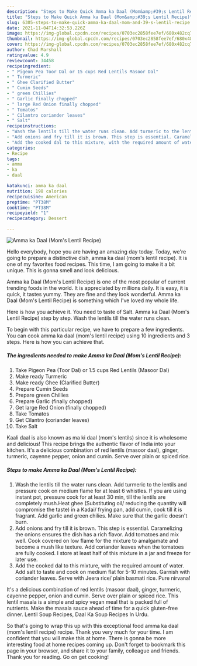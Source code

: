 ```yaml
---
description: "Steps to Make Quick Amma ka Daal (Mom&amp;#39;s Lentil Recipe)"
title: "Steps to Make Quick Amma ka Daal (Mom&amp;#39;s Lentil Recipe)"
slug: 6305-steps-to-make-quick-amma-ka-daal-mom-and-39-s-lentil-recipe
date: 2021-11-04T14:32:53.226Z
image: https://img-global.cpcdn.com/recipes/0703ec2858fee7ef/680x482cq70/amma-ka-daal-moms-lentil-recipe-recipe-main-photo.jpg
thumbnail: https://img-global.cpcdn.com/recipes/0703ec2858fee7ef/680x482cq70/amma-ka-daal-moms-lentil-recipe-recipe-main-photo.jpg
cover: https://img-global.cpcdn.com/recipes/0703ec2858fee7ef/680x482cq70/amma-ka-daal-moms-lentil-recipe-recipe-main-photo.jpg
author: Chad Marshall
ratingvalue: 4.9
reviewcount: 34458
recipeingredient:
- " Pigeon Pea Toor Dal or 15 cups Red Lentils Masoor Dal"
- " Turmeric"
- " Ghee Clarified Butter"
- " Cumin Seeds"
- " green Chillies"
- " Garlic finally chopped"
- " large Red Onion finally chopped"
- " Tomatos"
- " Cilantro coriander leaves"
- " Salt"
recipeinstructions:
- "Wash the lentils till the water runs clean. Add turmeric to the lentils and pressure cook on medium flame for at least 6 whistles. If you are using instant pot, pressure cook for at least 30 min, till the lentils are completely mush.Heat ghee (Substituting oil/ reducing the quantity will compromise the taste) in a Kadai/ frying pan, add cumin, cook till it is fragrant. Add garlic and green chilies. Make sure that the garlic doesn&#39;t burn."
- "Add onions and fry till it is brown. This step is essential. Caramelizing the onions ensures the dish has a rich flavor. Add tomatoes and mix well. Cook covered on low flame for the mixture to amalgamate and become a mush like texture. Add coriander leaves when the tomatoes are fully cooked. I store at least half of this mixture in a jar and freeze for later use."
- "Add the cooked dal to this mixture, with the required amount of water. Add salt to taste and cook on medium flat for 5-10 minutes. Garnish with coriander leaves. Serve with Jeera rice/ plain basmati rice. Pure nirvana!"
categories:
- Recipe
tags:
- amma
- ka
- daal

katakunci: amma ka daal 
nutrition: 198 calories
recipecuisine: American
preptime: "PT38M"
cooktime: "PT38M"
recipeyield: "1"
recipecategory: Dessert

---
```



![Amma ka Daal (Mom&#39;s Lentil Recipe)](https://img-global.cpcdn.com/recipes/0703ec2858fee7ef/680x482cq70/amma-ka-daal-moms-lentil-recipe-recipe-main-photo.jpg)

Hello everybody, hope you are having an amazing day today. Today, we're going to prepare a distinctive dish, amma ka daal (mom&#39;s lentil recipe). It is one of my favorites food recipes. This time, I am going to make it a bit unique. This is gonna smell and look delicious.

Amma ka Daal (Mom&#39;s Lentil Recipe) is one of the most popular of current trending foods in the world. It is appreciated by millions daily. It is easy, it is quick, it tastes yummy. They are fine and they look wonderful. Amma ka Daal (Mom&#39;s Lentil Recipe) is something which I've loved my whole life.

Here is how you achieve it. You need to taste of Salt. Amma ka Daal (Mom&#39;s Lentil Recipe) step by step. Wash the lentils till the water runs clean.


To begin with this particular recipe, we have to prepare a few ingredients. You can cook amma ka daal (mom&#39;s lentil recipe) using 10 ingredients and 3 steps. Here is how you can achieve that.

<!--inarticleads1-->

##### The ingredients needed to make Amma ka Daal (Mom&#39;s Lentil Recipe):

1. Take  Pigeon Pea (Toor Dal) or 1.5 cups Red Lentils (Masoor Dal)
1. Make ready  Turmeric
1. Make ready  Ghee (Clarified Butter)
1. Prepare  Cumin Seeds
1. Prepare  green Chillies
1. Prepare  Garlic (finally chopped)
1. Get  large Red Onion (finally chopped)
1. Take  Tomatos
1. Get  Cilantro (coriander leaves)
1. Take  Salt


Kaali daal is also known as ma ki daal (mom&#39;s lentils) since it is wholesome and delicious! This recipe brings the authentic flavor of India into your kitchen. It&#39;s a delicious combination of red lentils (masoor daal), ginger, turmeric, cayenne pepper, onion and cumin. Serve over plain or spiced rice. 

<!--inarticleads2-->

##### Steps to make Amma ka Daal (Mom&#39;s Lentil Recipe):

1. Wash the lentils till the water runs clean. Add turmeric to the lentils and pressure cook on medium flame for at least 6 whistles. If you are using instant pot, pressure cook for at least 30 min, till the lentils are completely mush.Heat ghee (Substituting oil/ reducing the quantity will compromise the taste) in a Kadai/ frying pan, add cumin, cook till it is fragrant. Add garlic and green chilies. Make sure that the garlic doesn&#39;t burn.
1. Add onions and fry till it is brown. This step is essential. Caramelizing the onions ensures the dish has a rich flavor. Add tomatoes and mix well. Cook covered on low flame for the mixture to amalgamate and become a mush like texture. Add coriander leaves when the tomatoes are fully cooked. I store at least half of this mixture in a jar and freeze for later use.
1. Add the cooked dal to this mixture, with the required amount of water. Add salt to taste and cook on medium flat for 5-10 minutes. Garnish with coriander leaves. Serve with Jeera rice/ plain basmati rice. Pure nirvana!


It&#39;s a delicious combination of red lentils (masoor daal), ginger, turmeric, cayenne pepper, onion and cumin. Serve over plain or spiced rice. This lentil masala is a simple and spicy vegan meal that is packed full of nutrients. Make the masala sauce ahead of time for a quick gluten-free dinner. Lentil Soup Recipes, Daal Ka Soup Recipes In Urdu. 

So that's going to wrap this up with this exceptional food amma ka daal (mom&#39;s lentil recipe) recipe. Thank you very much for your time. I am confident that you will make this at home. There is gonna be more interesting food at home recipes coming up. Don't forget to bookmark this page in your browser, and share it to your family, colleague and friends. Thank you for reading. Go on get cooking!

